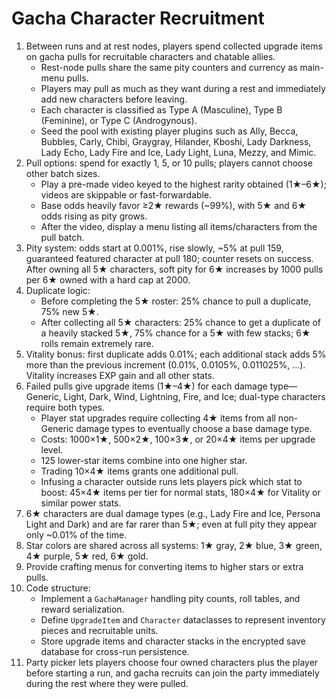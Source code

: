 # Gacha Character Recruitment

1. Between runs and at rest nodes, players spend collected upgrade items on gacha pulls for recruitable characters and chatable allies.
   - Rest-node pulls share the same pity counters and currency as main-menu pulls.
   - Players may pull as much as they want during a rest and immediately add new characters before leaving.
   - Each character is classified as Type A (Masculine), Type B (Feminine), or Type C (Androgynous).
   - Seed the pool with existing player plugins such as Ally, Becca, Bubbles, Carly, Chibi, Graygray, Hilander, Kboshi, Lady Darkness, Lady Echo, Lady Fire and Ice, Lady Light, Luna, Mezzy, and Mimic.
2. Pull options: spend for exactly 1, 5, or 10 pulls; players cannot choose other batch sizes.
   - Play a pre-made video keyed to the highest rarity obtained (1★–6★); videos are skippable or fast-forwardable.
   - Base odds heavily favor ≥2★ rewards (~99%), with 5★ and 6★ odds rising as pity grows.
   - After the video, display a menu listing all items/characters from the pull batch.
3. Pity system: odds start at 0.001%, rise slowly, ~5% at pull 159, guaranteed featured character at pull 180; counter resets on success. After owning all 5★ characters, soft pity for 6★ increases by 1000 pulls per 6★ owned with a hard cap at 2000.
4. Duplicate logic:
   - Before completing the 5★ roster: 25% chance to pull a duplicate, 75% new 5★.
   - After collecting all 5★ characters: 25% chance to get a duplicate of a heavily stacked 5★, 75% chance for a 5★ with few stacks; 6★ rolls remain extremely rare.
5. Vitality bonus: first duplicate adds 0.01%; each additional stack adds 5% more than the previous increment (0.01%, 0.0105%, 0.011025%, ...). Vitality increases EXP gain and all other stats.
6. Failed pulls give upgrade items (1★–4★) for each damage type—Generic, Light, Dark, Wind, Lightning, Fire, and Ice; dual-type characters require both types.
   - Player stat upgrades require collecting 4★ items from all non-Generic damage types to eventually choose a base damage type.
   - Costs: 1000×1★, 500×2★, 100×3★, or 20×4★ items per upgrade level.
   - 125 lower-star items combine into one higher star.
   - Trading 10×4★ items grants one additional pull.
   - Infusing a character outside runs lets players pick which stat to boost: 45×4★ items per tier for normal stats, 180×4★ for Vitality or similar power stats.
7. 6★ characters are dual damage types (e.g., Lady Fire and Ice, Persona Light and Dark) and are far rarer than 5★; even at full pity they appear only ~0.01% of the time.
8. Star colors are shared across all systems: 1★ gray, 2★ blue, 3★ green, 4★ purple, 5★ red, 6★ gold.
9. Provide crafting menus for converting items to higher stars or extra pulls.
10. Code structure:
    - Implement a `GachaManager` handling pity counts, roll tables, and reward serialization.
    - Define `UpgradeItem` and `Character` dataclasses to represent inventory pieces and recruitable units.
    - Store upgrade items and character stacks in the encrypted save database for cross-run persistence.
11. Party picker lets players choose four owned characters plus the player before starting a run, and gacha recruits can join the party immediately during the rest where they were pulled.
